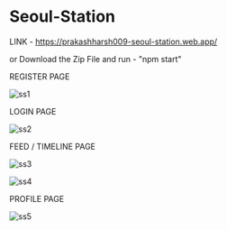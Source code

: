 # Seoul-Station

LINK - https://prakashharsh009-seoul-station.web.app/

or Download the Zip File and run - "npm start"


REGISTER PAGE

![ss1](https://user-images.githubusercontent.com/70228834/148898020-1606226a-2872-4ee7-a5b2-429b08f99463.jpg)


LOGIN PAGE

![ss2](https://user-images.githubusercontent.com/70228834/148898052-cc928e5b-67f0-48f1-b97f-31f57c9f1cc8.jpg)


FEED / TIMELINE PAGE

![ss3](https://user-images.githubusercontent.com/70228834/148898082-1a8c3d8f-75c1-46ce-a2ba-6ca12618dc40.jpg)

![ss4](https://user-images.githubusercontent.com/70228834/148898099-7b2e02fd-46c4-4acc-8a6c-2da5301e5451.jpg)


PROFILE PAGE

![ss5](https://user-images.githubusercontent.com/70228834/148898136-87523b78-a0b9-428b-a846-1d8b9c8908ee.jpg)

